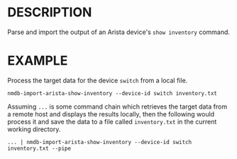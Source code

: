 DESCRIPTION
===========

Parse and import the output of an Arista device's `show inventory` command.


EXAMPLE
=======

Process the target data for the device `switch` from a local file.
```
nmdb-import-arista-show-inventory --device-id switch inventory.txt
```

Assuming `...` is some command chain which retrieves the target data from a
remote host and displays the results locally, then the following would process
it and save the data to a file called `inventory.txt` in the current working
directory.
```
... | nmdb-import-arista-show-inventory --device-id switch inventory.txt --pipe
```
